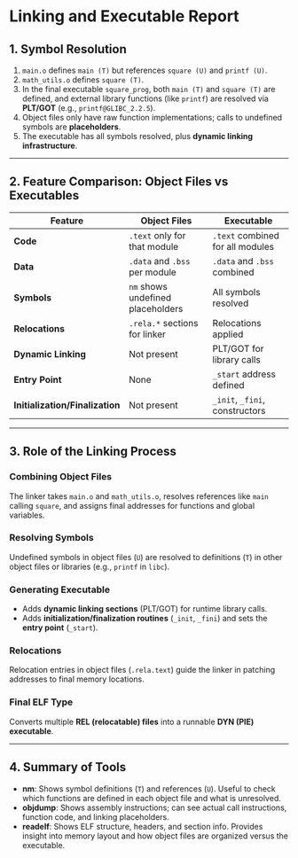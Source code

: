 # Linking and Executable Report

## 1. Symbol Resolution

1. `main.o` defines `main (T)` but references `square (U)` and `printf (U)`.
2. `math_utils.o` defines `square (T)`.
3. In the final executable `square_prog`, both `main (T)` and `square (T)` are defined, and external library functions (like `printf`) are resolved via **PLT/GOT** (e.g., `printf@GLIBC_2.2.5`).
4. Object files only have raw function implementations; calls to undefined symbols are **placeholders**.
5. The executable has all symbols resolved, plus **dynamic linking infrastructure**.

---

## 2. Feature Comparison: Object Files vs Executables

| Feature                  | Object Files                     | Executable                           |
|---------------------------|---------------------------------|-------------------------------------|
| **Code**                  | `.text` only for that module    | `.text` combined for all modules    |
| **Data**                  | `.data` and `.bss` per module   | `.data` and `.bss` combined         |
| **Symbols**               | `nm` shows undefined placeholders | All symbols resolved                 |
| **Relocations**           | `.rela.*` sections for linker   | Relocations applied                  |
| **Dynamic Linking**       | Not present                     | PLT/GOT for library calls           |
| **Entry Point**           | None                            | `_start` address defined             |
| **Initialization/Finalization** | Not present                 | `_init`, `_fini`, constructors      |

---

## 3. Role of the Linking Process

### Combining Object Files
The linker takes `main.o` and `math_utils.o`, resolves references like `main` calling `square`, and assigns final addresses for functions and global variables.

### Resolving Symbols
Undefined symbols in object files (`U`) are resolved to definitions (`T`) in other object files or libraries (e.g., `printf` in `libc`).

### Generating Executable
- Adds **dynamic linking sections** (PLT/GOT) for runtime library calls.
- Adds **initialization/finalization routines** (`_init`, `_fini`) and sets the **entry point** (`_start`).

### Relocations
Relocation entries in object files (`.rela.text`) guide the linker in patching addresses to final memory locations.

### Final ELF Type
Converts multiple **REL (relocatable) files** into a runnable **DYN (PIE) executable**.

---

## 4. Summary of Tools

- **nm**: Shows symbol definitions (`T`) and references (`U`). Useful to check which functions are defined in each object file and what is unresolved.
- **objdump**: Shows assembly instructions; can see actual call instructions, function code, and linking placeholders.
- **readelf**: Shows ELF structure, headers, and section info. Provides insight into memory layout and how object files are organized versus the executable.

